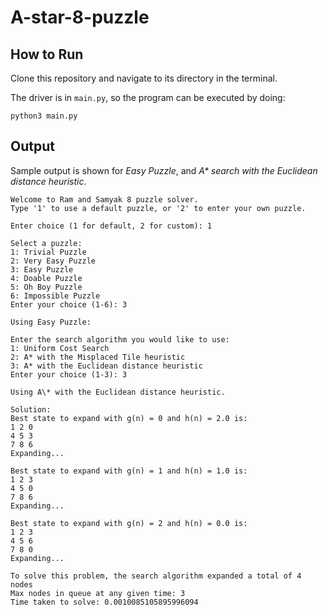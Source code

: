 # A-star-8-puzzle

## How to Run

Clone this repository and navigate to its directory in the terminal.

The driver is in `main.py`, so the program can be executed by doing:

```
python3 main.py
```

## Output

Sample output is shown for _Easy Puzzle_, and _A\* search with the Euclidean distance heuristic_.

```
Welcome to Ram and Samyak 8 puzzle solver.
Type '1' to use a default puzzle, or '2' to enter your own puzzle.

Enter choice (1 for default, 2 for custom): 1

Select a puzzle:
1: Trivial Puzzle
2: Very Easy Puzzle
3: Easy Puzzle
4: Doable Puzzle
5: Oh Boy Puzzle
6: Impossible Puzzle
Enter your choice (1-6): 3

Using Easy Puzzle:

Enter the search algorithm you would like to use:
1: Uniform Cost Search
2: A* with the Misplaced Tile heuristic
3: A* with the Euclidean distance heuristic
Enter your choice (1-3): 3

Using A\* with the Euclidean distance heuristic.

Solution:
Best state to expand with g(n) = 0 and h(n) = 2.0 is:
1 2 0
4 5 3
7 8 6
Expanding...

Best state to expand with g(n) = 1 and h(n) = 1.0 is:
1 2 3
4 5 0
7 8 6
Expanding...

Best state to expand with g(n) = 2 and h(n) = 0.0 is:
1 2 3
4 5 6
7 8 0
Expanding...

To solve this problem, the search algorithm expanded a total of 4 nodes
Max nodes in queue at any given time: 3
Time taken to solve: 0.0010085105895996094
```